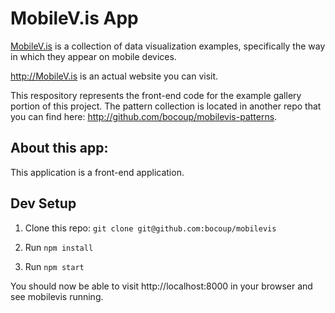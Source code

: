 # MobileV.is App

[MobileV.is](http://mobilev.is) is a collection of data visualization examples, specifically the way
in which they appear on mobile devices.

http://MobileV.is is an actual website you can visit.

This respository represents the front-end code for the example gallery
portion of this project. The pattern collection is located in another repo that you
can find here: http://github.com/bocoup/mobilevis-patterns.

## About this app:

This application is a front-end application.

## Dev Setup

1. Clone this repo: `git clone git@github.com:bocoup/mobilevis`

2. Run `npm install`

3. Run `npm start`

You should now be able to visit http://localhost:8000 in your browser and see
mobilevis running.
